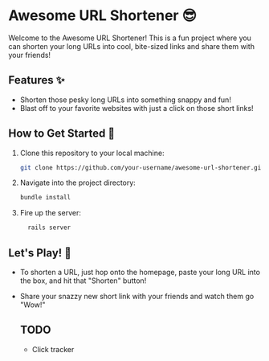 # Awesome URL Shortener 😎

Welcome to the Awesome URL Shortener! This is a fun project where you can shorten your long URLs into cool, bite-sized links and share them with your friends!

## Features ✨

- Shorten those pesky long URLs into something snappy and fun!
- Blast off to your favorite websites with just a click on those short links!

## How to Get Started 🚀

1. Clone this repository to your local machine:

   ```bash
   git clone https://github.com/your-username/awesome-url-shortener.git
   ```
2. Navigate into the project directory:
   ```bash
   bundle install
   ```

3. Fire up the server:
    ```bash
      rails server
     ```

## Let's Play! 🎉
- To shorten a URL, just hop onto the homepage, paste your long URL into the box, and hit that "Shorten" button!
- Share your snazzy new short link with your friends and watch them go "Wow!"

  ## TODO
  - Click tracker
